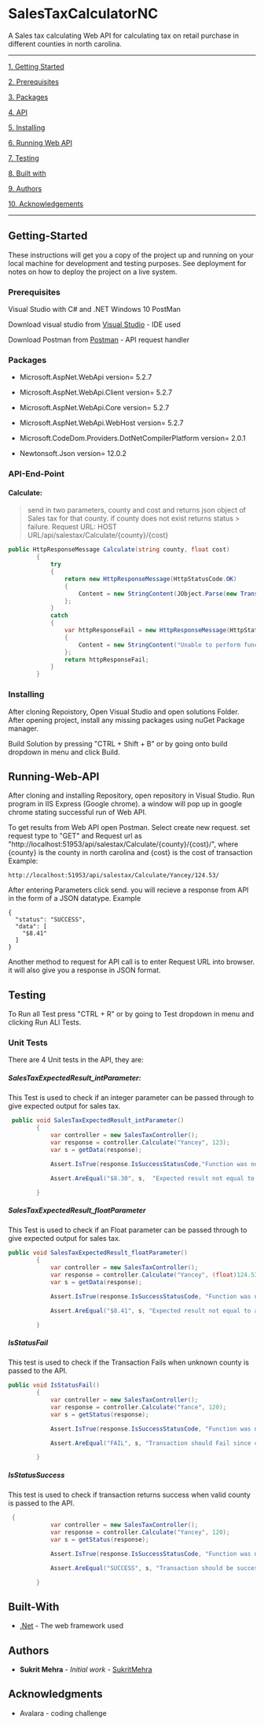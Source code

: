 # SalesTaxCalculatorNC

A Sales tax calculating Web API for calculating tax on retail purchase in different counties in north carolina. 

---
[1. Getting Started](#getting-started)

[2. Prerequisites](#prerequisites)

[3. Packages](#packages)

[4. API](#api-end-point)

[5. Installing](#installing)

[6. Running Web API](#running-web-api)

[7. Testing](#testing)

[8. Built with](#built-with)

[9. Authors](#authors)

[10. Acknowledgements](#acknowledgments)

---
## Getting-Started

These instructions will get you a copy of the project up and running on your local machine for development and testing purposes. See deployment for notes on how to deploy the project on a live system.

### Prerequisites

Visual Studio with C# and .NET
Windows 10
PostMan

Download visual studio from [Visual Studio](https://visualstudio.microsoft.com/) - IDE used

Download Postman from [Postman](https://www.postman.com/downloads/) - API request handler


### Packages

* Microsoft.AspNet.WebApi version= 5.2.7

* Microsoft.AspNet.WebApi.Client version= 5.2.7

* Microsoft.AspNet.WebApi.Core version= 5.2.7

* Microsoft.AspNet.WebApi.WebHost version= 5.2.7

* Microsoft.CodeDom.Providers.DotNetCompilerPlatform version= 2.0.1

* Newtonsoft.Json version= 12.0.2

### API-End-Point
#### Calculate: 
> send in two parameters, county and cost and returns json object of Sales tax for that county. if county does not exist returns status > failure.
> Request URL: HOST URL/api/salestax/Calculate/{county}/{cost}
```csharp
public HttpResponseMessage Calculate(string county, float cost)
        {
            try
            {
                return new HttpResponseMessage(HttpStatusCode.OK)
                {
                    Content = new StringContent(JObject.Parse(new TransactionReply(new Transaction(county, cost)).TransactionStatus).ToString(), Encoding.UTF8, "application/json")
                };
            }
            catch
            {
                var httpResponseFail = new HttpResponseMessage(HttpStatusCode.BadRequest)
                {
                    Content = new StringContent("Unable to perform function")
                };
                return httpResponseFail;
            }
        }
```
### Installing

After cloning Repoistory, Open Visual Studio and open solutions Folder.
After opening project, install any missing packages using nuGet Package manager.

Build Solution by pressing "CTRL + Shift + B" or by going onto build dropdown in menu and click Build.

## Running-Web-API
After cloning and installing Repository, open repository in Visual Studio. 
Run program in IIS Express (Google chrome). a window will pop up in google chrome stating successful run of Web API.

To get results from Web API open Postman.
Select create new request.
set request type to "GET" and Request url as "http://localhost:51953/api/salestax/Calculate/{county}/{cost}/",
where {county} is the county in north carolina and {cost} is the cost of transaction
Example:
```
http://localhost:51953/api/salestax/Calculate/Yancey/124.53/
```
After entering Parameters click send.
you will recieve a response from API in the form of a JSON datatype.
Example
```
{
  "status": "SUCCESS",
  "data": [
    "$8.41"
  ]
}
```

Another method to request for API call is to enter Request URL into browser. it will also give you a response in JSON format.
## Testing

To Run all Test press "CTRL + R" or by going to Test dropdown in menu and clicking Run ALl Tests.

### Unit Tests

There are 4 Unit tests in the API, they are:

##### SalesTaxExpectedResult_intParameter:
This Test is used to check if an integer parameter can be passed through to give expected output for sales tax.
```csharp
 public void SalesTaxExpectedResult_intParameter()
        {
            var controller = new SalesTaxController();
            var response = controller.Calculate("Yancey", 123);
            var s = getData(response);

            Assert.IsTrue(response.IsSuccessStatusCode,"Function was not Executed successfully");

            Assert.AreEqual("$8.30", s,  "Expected result not equal to actual result");

        }
```

##### SalesTaxExpectedResult_floatParameter
This Test is used to check if an Float parameter can be passed through to give expected output for sales tax.
```csharp
public void SalesTaxExpectedResult_floatParameter()
        {
            var controller = new SalesTaxController();
            var response = controller.Calculate("Yancey", (float)124.53);
            var s = getData(response);

            Assert.IsTrue(response.IsSuccessStatusCode, "Function was not Executed successfully");

            Assert.AreEqual("$8.41", s, "Expected result not equal to actual result");

        }
```

##### IsStatusFail
This test is used to check if the Transaction Fails when unknown county is passed to the API.
```csharp
public void IsStatusFail()
        {
            var controller = new SalesTaxController();
            var response = controller.Calculate("Yance", 120);
            var s = getStatus(response);

            Assert.IsTrue(response.IsSuccessStatusCode, "Function was not Executed successfully");

            Assert.AreEqual("FAIL", s, "Transaction should Fail since county does not exist");

        }
 ```
 
##### IsStatusSuccess
This test is used to check if transaction returns success when valid county is passed to the API.
```csharp
 {
            var controller = new SalesTaxController();
            var response = controller.Calculate("Yancey", 120);
            var s = getStatus(response);

            Assert.IsTrue(response.IsSuccessStatusCode, "Function was not Executed successfully");

            Assert.AreEqual("SUCCESS", s, "Transaction should be successful since county exists");

        }
```

## Built-With

* [.Net](https://dotnet.microsoft.com/download/dotnet-framework) - The web framework used


## Authors

* **Sukrit Mehra** - *Initial work* - [SukritMehra](https://github.com/SukritMehra1997)

## Acknowledgments

* Avalara - coding challenge
